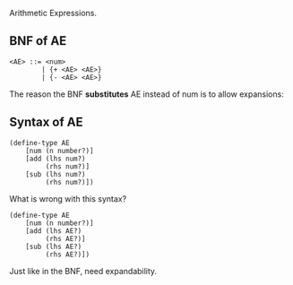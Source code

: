 Arithmetic Expressions.

## BNF of AE
```
<AE> ::= <num>
		| {+ <AE> <AE>}
		| {- <AE> <AE>}
```
The reason the BNF **substitutes** AE instead of num is to allow expansions:

## Syntax of AE
```
(define-type AE
	[num (n number?)]
	[add (lhs num?)
		 (rhs num?)]
	[sub (lhs num?)
		 (rhs num?)])
```
What is wrong with this syntax?

```
(define-type AE
	[num (n number?)]
	[add (lhs AE?)
		 (rhs AE?)]
	[sub (lhs AE?)
		 (rhs AE?)])
```
Just like in the BNF, need expandability.
